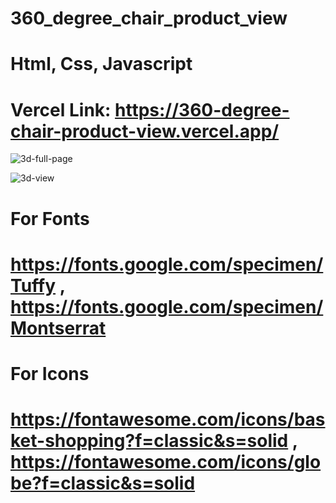 # 360_degree_chair_product_view

# Html, Css, Javascript

# Vercel Link: https://360-degree-chair-product-view.vercel.app/

![3d-full-page](https://github.com/user-attachments/assets/fda1ec14-b9b0-4d70-8c43-4fd196f69c16)

![3d-view](https://github.com/user-attachments/assets/98fe4823-f35b-452e-9629-4ea68ecc393f)

# For Fonts
# https://fonts.google.com/specimen/Tuffy , https://fonts.google.com/specimen/Montserrat

# For Icons
# https://fontawesome.com/icons/basket-shopping?f=classic&s=solid , https://fontawesome.com/icons/globe?f=classic&s=solid

